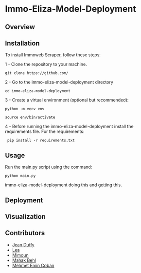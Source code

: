 # Immo-Eliza-Model-Deployment

## Overview



## Installation

To install Immoweb Scraper, follow these steps:

1 - Clone the repository to your machine. 

   ```
   git clone https://github.com/
   ```

2 - Go to the immo-eliza-model-deployment directory

   ```
   cd immo-eliza-model-deployment
   ```

3 - Create a virtual environment (optional but recommended):

   ```
   python -m venv env
   ```

   ```
   source env/bin/activate
   ```

4 - Before running the immo-eliza-model-deployment install the requirements file. For the requirements:

   ```
    pip install -r requirements.txt
   ```


## Usage

Run the main.py script using the command:
```
python main.py
```

immo-eliza-model-deployment doing this and getting this.


## Deployment

## Visualization

## Contributors
* [Jean Duffy](https://github.com/jduffy93)
* [Lea](https://github.com/paatchwoork)
* [Mimoun](https://github.com/1Dh2Be)
* [Mahak Behl](https://github.com/MahakBehl)
* [Mehmet Emin Coban](https://github.com/MECoban)


